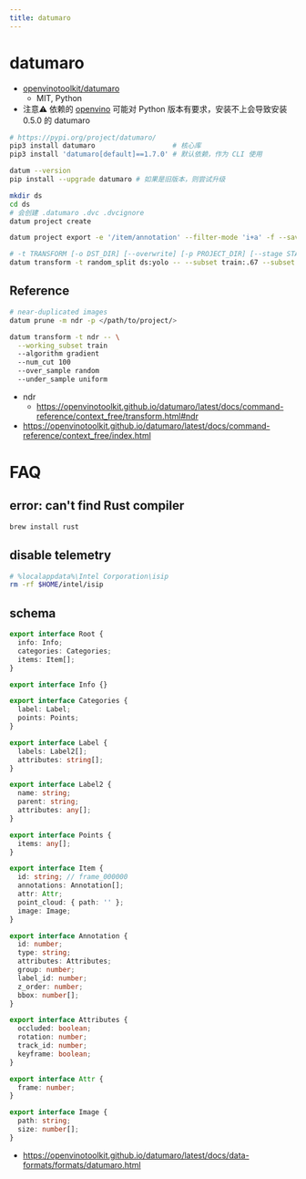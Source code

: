```yaml
---
title: datumaro
---
```


# datumaro

- [openvinotoolkit/datumaro](https://github.com/openvinotoolkit/datumaro)
  - MIT, Python
- 注意⚠️ 依赖的 [openvino](./openvino.md) 可能对 Python 版本有要求，安装不上会导致安装 0.5.0 的 datumaro

```bash
# https://pypi.org/project/datumaro/
pip3 install datumaro                   # 核心库
pip3 install 'datumaro[default]==1.7.0' # 默认依赖，作为 CLI 使用

datum --version
pip install --upgrade datumaro # 如果是旧版本，则尝试升级

mkdir ds
cd ds
# 会创建 .datumaro .dvc .dvcignore
datum project create

datum project export -e '/item/annotation' --filter-mode 'i+a' -f --save-images < your_target_format > --

# -t TRANSFORM [-o DST_DIR] [--overwrite] [-p PROJECT_DIR] [--stage STAGE] [--apply APPLY] [target]
datum transform -t random_split ds:yolo -- --subset train:.67 --subset test:.33 # 随机分割数据集
```

## Reference

```bash
# near-duplicated images
datum prune -m ndr -p </path/to/project/>

datum transform -t ndr -- \
  --working_subset train
  --algorithm gradient
  --num_cut 100
  --over_sample random
  --under_sample uniform
```

- ndr
  - https://openvinotoolkit.github.io/datumaro/latest/docs/command-reference/context_free/transform.html#ndr
- https://openvinotoolkit.github.io/datumaro/latest/docs/command-reference/context_free/index.html

# FAQ

## error: can't find Rust compiler

```bash
brew install rust
```

## disable telemetry

```bash
# %localappdata%\Intel Corporation\isip
rm -rf $HOME/intel/isip
```

## schema

```ts
export interface Root {
  info: Info;
  categories: Categories;
  items: Item[];
}

export interface Info {}

export interface Categories {
  label: Label;
  points: Points;
}

export interface Label {
  labels: Label2[];
  attributes: string[];
}

export interface Label2 {
  name: string;
  parent: string;
  attributes: any[];
}

export interface Points {
  items: any[];
}

export interface Item {
  id: string; // frame_000000
  annotations: Annotation[];
  attr: Attr;
  point_cloud: { path: '' };
  image: Image;
}

export interface Annotation {
  id: number;
  type: string;
  attributes: Attributes;
  group: number;
  label_id: number;
  z_order: number;
  bbox: number[];
}

export interface Attributes {
  occluded: boolean;
  rotation: number;
  track_id: number;
  keyframe: boolean;
}

export interface Attr {
  frame: number;
}

export interface Image {
  path: string;
  size: number[];
}
```

- https://openvinotoolkit.github.io/datumaro/latest/docs/data-formats/formats/datumaro.html
